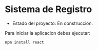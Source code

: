 <h1>Sistema de Registro</h1>

- Estado del proyecto: En construccion.

Para iniciar la aplicacion debes ejecutar:

```npm install react```
